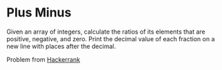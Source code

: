# Plus Minus

Given an array of integers, calculate the ratios of its elements that are positive, negative, and zero. Print the decimal value of each fraction on a new line with places after the decimal.

Problem from [Hackerrank](https://www.hackerrank.com/challenges/three-month-preparation-kit-plus-minus/problem?isFullScreen=true&h_l=interview&playlist_slugs%5B%5D=preparation-kits&playlist_slugs%5B%5D=three-month-preparation-kit&playlist_slugs%5B%5D=three-month-week-one)
